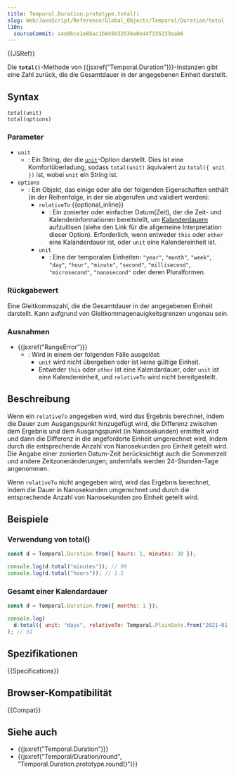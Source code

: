 ```yaml
---
title: Temporal.Duration.prototype.total()
slug: Web/JavaScript/Reference/Global_Objects/Temporal/Duration/total
l10n:
  sourceCommit: a4e9bce1e8bac1b845b32536e0e44f335233eab6
---
```


{{JSRef}}

Die **`total()`**-Methode von {{jsxref("Temporal.Duration")}}-Instanzen gibt eine Zahl zurück, die die Gesamtdauer in der angegebenen Einheit darstellt.

## Syntax

```js-nolint
total(unit)
total(options)
```

### Parameter

- `unit`
  - : Ein String, der die [`unit`](#unit_2)-Option darstellt. Dies ist eine Komfortüberladung, sodass `total(unit)` äquivalent zu `total({ unit })` ist, wobei `unit` ein String ist.
- `options`
  - : Ein Objekt, das einige oder alle der folgenden Eigenschaften enthält (in der Reihenfolge, in der sie abgerufen und validiert werden):
    - `relativeTo` {{optional_inline}}
      - : Ein zonierter oder einfacher Datum(Zeit), der die Zeit- und Kalenderinformationen bereitstellt, um [Kalanderdauern](/de/docs/Web/JavaScript/Reference/Global_Objects/Temporal/Duration#calendar_durations) aufzulösen (siehe den Link für die allgemeine Interpretation dieser Option). Erforderlich, wenn entweder `this` oder `other` eine Kalanderdauer ist, oder `unit` eine Kalendereinheit ist.
    - `unit`
      - : Eine der temporalen Einheiten: `"year"`, `"month"`, `"week"`, `"day"`, `"hour"`, `"minute"`, `"second"`, `"millisecond"`, `"microsecond"`, `"nanosecond"` oder deren Pluralformen.

### Rückgabewert

Eine Gleitkommazahl, die die Gesamtdauer in der angegebenen Einheit darstellt. Kann aufgrund von Gleitkommagenauigkeitsgrenzen ungenau sein.

### Ausnahmen

- {{jsxref("RangeError")}}
  - : Wird in einem der folgenden Fälle ausgelöst:
    - `unit` wird nicht übergeben oder ist keine gültige Einheit.
    - Entweder `this` oder `other` ist eine Kalendardauer, oder `unit` ist eine Kalendereinheit, und `relativeTo` wird nicht bereitgestellt.

## Beschreibung

Wenn ein `relativeTo` angegeben wird, wird das Ergebnis berechnet, indem die Dauer zum Ausgangspunkt hinzugefügt wird, die Differenz zwischen dem Ergebnis und dem Ausgangspunkt (in Nanosekunden) ermittelt wird und dann die Differenz in die angeforderte Einheit umgerechnet wird, indem durch die entsprechende Anzahl von Nanosekunden pro Einheit geteilt wird. Die Angabe einer zonierten Datum-Zeit berücksichtigt auch die Sommerzeit und andere Zeitzonenänderungen; andernfalls werden 24-Stunden-Tage angenommen.

Wenn `relativeTo` nicht angegeben wird, wird das Ergebnis berechnet, indem die Dauer in Nanosekunden umgerechnet und durch die entsprechende Anzahl von Nanosekunden pro Einheit geteilt wird.

## Beispiele

### Verwendung von total()

```js
const d = Temporal.Duration.from({ hours: 1, minutes: 30 });

console.log(d.total("minutes")); // 90
console.log(d.total("hours")); // 1.5
```

### Gesamt einer Kalendardauer

```js
const d = Temporal.Duration.from({ months: 1 });

console.log(
  d.total({ unit: "days", relativeTo: Temporal.PlainDate.from("2021-01-01") }),
); // 31
```

## Spezifikationen

{{Specifications}}

## Browser-Kompatibilität

{{Compat}}

## Siehe auch

- {{jsxref("Temporal.Duration")}}
- {{jsxref("Temporal/Duration/round", "Temporal.Duration.prototype.round()")}}
